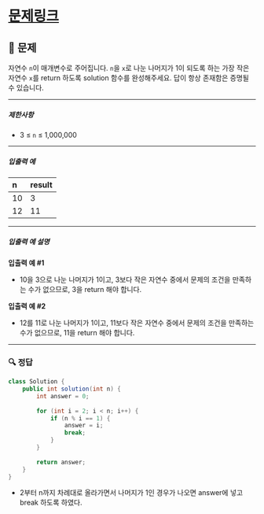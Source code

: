 # [문제링크](https://school.programmers.co.kr/learn/courses/30/lessons/87389)

## 📝 문제

자연수 `n`이 매개변수로 주어집니다. `n`을 `x`로 나눈 나머지가 1이 되도록 하는 가장 작은 자연수 `x`를 return 하도록 solution 함수를 완성해주세요. 답이 항상 존재함은 증명될 수 있습니다.

---

##### 제한사항

-   3 ≤ `n` ≤ 1,000,000

---

##### 입출력 예

| n   | result |
|:--- |:------ |
| 10  | 3      |
| 12  | 11       |


---

##### 입출력 예 설명

**입출력 예 #1**

-   10을 3으로 나눈 나머지가 1이고, 3보다 작은 자연수 중에서 문제의 조건을 만족하는 수가 없으므로, 3을 return 해야 합니다.

**입출력 예 #2**

-   12를 11로 나눈 나머지가 1이고, 11보다 작은 자연수 중에서 문제의 조건을 만족하는 수가 없으므로, 11을 return 해야 합니다.

---

### 🔍 정답

```java
class Solution {
    public int solution(int n) {
        int answer = 0;
        
        for (int i = 2; i < n; i++) {
            if (n % i == 1) {
                answer = i;
                break;
            }
        }
        
        return answer;
    }
}
```
- 2부터 n까지 차례대로 올라가면서 나머지가 1인 경우가 나오면 answer에 넣고 break 하도록 하였다.